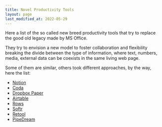 ```yaml
---
title: Novel Productivity Tools
layout: page
last_modified_at: 2022-05-29
---
```


Here a list of the so called new breed productivity tools that try to replace the good old legacy made by MS Office. 

They try to envision a new model to foster collaboration and flexibility breaking the divide between the type of information, where text, numbers, media, external data can be coexists in the same living web page.

Some of them are similar, others took different approaches, by the way, here the list:

- [Notion](https://www.notion.so/)
- [Coda](https://coda.io/)
- [Dropbox Paper](https://www.dropbox.com/paper)
- [Airtable](https://airtable.com/)
- [Rows](https://rows.com/)
- [Softr](https://www.softr.io/)
- [Retool](https://retool.com/)
- [PipeDream](https://pipedream.com/)